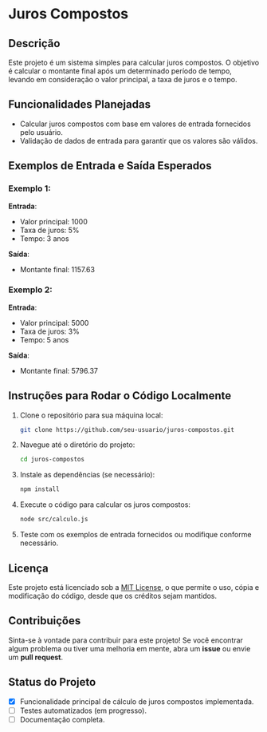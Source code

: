 # Juros Compostos

## Descrição
Este projeto é um sistema simples para calcular juros compostos. O objetivo é calcular o montante final após um determinado período de tempo, levando em consideração o valor principal, a taxa de juros e o tempo.

## Funcionalidades Planejadas
- Calcular juros compostos com base em valores de entrada fornecidos pelo usuário.
- Validação de dados de entrada para garantir que os valores são válidos.

## Exemplos de Entrada e Saída Esperados

### Exemplo 1:
**Entrada**:
- Valor principal: 1000
- Taxa de juros: 5%
- Tempo: 3 anos

**Saída**:
- Montante final: 1157.63

### Exemplo 2:
**Entrada**:
- Valor principal: 5000
- Taxa de juros: 3%
- Tempo: 5 anos

**Saída**:
- Montante final: 5796.37

## Instruções para Rodar o Código Localmente

1. Clone o repositório para sua máquina local:
    ```bash
    git clone https://github.com/seu-usuario/juros-compostos.git
    ```

2. Navegue até o diretório do projeto:
    ```bash
    cd juros-compostos
    ```

3. Instale as dependências (se necessário):
    ```bash
    npm install
    ```

4. Execute o código para calcular os juros compostos:
    ```bash
    node src/calculo.js
    ```

5. Teste com os exemplos de entrada fornecidos ou modifique conforme necessário.

## Licença
Este projeto está licenciado sob a [MIT License](LICENSE), o que permite o uso, cópia e modificação do código, desde que os créditos sejam mantidos.

## Contribuições
Sinta-se à vontade para contribuir para este projeto! Se você encontrar algum problema ou tiver uma melhoria em mente, abra um **issue** ou envie um **pull request**.

## Status do Projeto
- [x] Funcionalidade principal de cálculo de juros compostos implementada.
- [ ] Testes automatizados (em progresso).
- [ ] Documentação completa.
